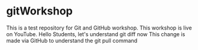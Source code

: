 # gitWorkshop
This is a test repository for Git and GitHub workshop.
This workshop is live on YouTube.
Hello Students, let's understand git diff now
This change is made via GitHub to understand the git pull command
